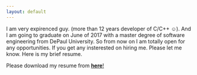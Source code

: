 ```yaml
---
layout: default
---
```


I am very expirenced guy. (more than 12 years developer of C/C++ :relaxed:). And I am going to graduate on June of 2017 with a master degree of software engineering from DePaul University.
So from now on I am totally open for any opportunities. If you get any insterested on hiring me. Please let me know. Here is my brief resume.

Please download my resume from [**here**!](/data/Ethanhao.pdf)


 
